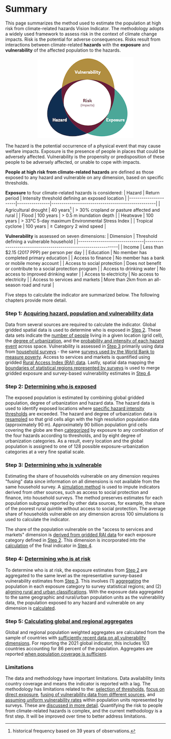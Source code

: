 # Summary

This page summarizes the method used to estimate the population at high risk from climate-related hazards Vision Indicator. The methodology adopts a widely used framework to assess risk in the context of climate change impacts. Risk is the potential for adverse consequences. Risks result from interactions between climate-related **hazards** with the **exposure** and **vulnerability** of the affected population to the hazards. 

<p align="center">
  <img width="300" alt="Framework" src="https://github.com/worldbank/counting-people-climate-risk/blob/main/docs/images/framework.png?raw=true">
</p>

The hazard is the potential occurrence of a physical event that may cause welfare impacts. Exposure is the presence of people in places that could be adversely affected. Vulnerability is the propensity or predisposition of these people to be adversely affected, or unable to cope with impacts. 

**People at high risk from climate-related hazards** are defined as those exposed to any hazard and vulnerable on any dimension, based on specific thresholds. 

**Exposure** to four climate-related hazards is considered: 
| Hazard               | Return period  | Intensity threshold defining an exposed location |
|----------------------|----------------|---------------------------------------------------|
| Agricultural drought | 40 years[^1]      | > 30% cropland or pasture affected and rural  |
| Flood                | 100 years     | > 0.5 m inundation depth                          |
| Heatwave             | 100 years      | > 33°C 5-day maximum Environmental Stress Index   |
| Tropical cyclone     | 100 years      | ≥ Category 2 wind speed                           |

[^1]: historical frequency based on 39 years of observations.

**Vulnerability** is assessed on seven dimensions:
| Dimension                      | Threshold defining a vulnerable household                      |
|--------------------------------|----------------------------------------------------------------|
| Income                         | Less than $2.15 (2017 PPP) per person per day                  |
| Education                      | No member has completed primary education                      |
| Access to finance              | No member has a bank or mobile money account                   |
| Access to social protection    | Does not benefit or contribute to a social protection program  |
| Access to drinking water       | No access to improved drinking water                           |
| Access to electricity          | No access to electricity                                       |
| Access to services and markets | More than 2km from an all-season road and rural                |

Five steps to calculate the indicator are summarized below. The following chapters provide more detail.

### Step 1: [Acquiring hazard, population and vulnerability data](1_data)

Data from several sources are required to calculate the indicator. Global gridded spatial data is used to determine who is exposed in [Step 2](2_exposure). These data sets indicate the [number of people](https://worldbank.github.io/counting-people-climate-risk/docs/1_data.html#population-data) living in a given location (grid cell), the [degree of urbanization](https://worldbank.github.io/counting-people-climate-risk/docs/1_data.html#degree-of-urbanization), and the [probability and intensity of each hazard event](1_data#hazard-data) across space. Vulnerability is assessed in [Step 3](3_vulnerability) primarily using data from [household surveys](https://worldbank.github.io/counting-people-climate-risk/docs/1_data.html#vulnerability-data) - the same [surveys used by the World Bank to measure poverty](https://datanalytics.worldbank.org/PIP-Methodology/acquiring.html#selection). Access to services and markets is quantified using gridded [Rural Access Index (RAI) data](https://worldbank.github.io/counting-people-climate-risk/docs/1_data.html#access-to-services-and-markets). Lastly, spatial data mapping the [boundaries of statistical regions represented by surveys](https://worldbank.github.io/counting-people-climate-risk/docs/1_data.html#statistical-boundary-data) is used to merge gridded exposure and survey-based vulnerability estimates in [Step 4](4_risk).

### Step 2: [Determining who is exposed](2_exposure)

The exposed population is estimated by combining global gridded population, degree of urbanization and hazard data. The hazard data is used to identify exposed locations where [specific hazard intensity thresholds](https://worldbank.github.io/counting-people-climate-risk/docs/2_exposure.html#thresholds-defining-exposure) are exceeded. The hazard and degree of urbanization data is [resampled](https://worldbank.github.io/counting-people-climate-risk/docs/2_exposure.html#resampling-spatial-data) so that grid cells align with the high resolution population data (approximately 90 m). Approximately 90 billion population grid cells covering the globe are then [categorized](https://worldbank.github.io/counting-people-climate-risk/docs/2_exposure.html#combining-spatial-data) by exposure to any combination of the four hazards according to thresholds, and by eight degree of urbanization categories. As a result, every location and the global population is assigned to one of 128 possible exposure-urbanization categories at a very fine spatial scale. 

### Step 3: [Determining who is vulnerable](3_vulnerability)

Estimating the share of households vulnerable on any dimension requires "fusing" data since information on all dimensions is not available from the same household survey.  A [simulation method](https://worldbank.github.io/counting-people-climate-risk/docs/3_vulnerability.html#estimating-vulnerability-using-fused-household-surveys) is used to impute indicators derived from other sources, such as access to social protection and finance, into household surveys. The method preserves estimates for each population subgroup reported by other data sources, for example, the share of the poorest rural quintile without access to social protection. The average share of households vulnerable on any dimension across 100 simulations is used to calculate the indicator. 

The share of the population vulnerable on the "access to services and markets" dimension is [derived from gridded RAI data](https://worldbank.github.io/counting-people-climate-risk/docs/3_vulnerability.html#estimating-vulnerability-using-spatial-data) for each exposure category defined in [Step 2](2_exposure). This dimension is incorporated into the [calculation](https://worldbank.github.io/counting-people-climate-risk/docs/4_risk.html#calculating-the-risk-indicator) of the final indicator in [Step 4](4_risk).

### Step 4: [Determining who is at risk](4_risk)
To determine who is at risk, the exposure estimates from [Step 2](2_exposure) are aggregated to the same level as the representative survey-based vulnerability estimates from [Step 3](3_vulnerability). This involves (1) [aggregating](https://worldbank.github.io/counting-people-climate-risk/docs/4_risk.html#aggregating-exposure-estimates-to-survey-statistical-regions) the population in each exposure category to survey statistical regions; and (2) [aligning rural and urban classifications](https://worldbank.github.io/counting-people-climate-risk/docs/4_risk.html#aligning-rural-and-urban-classifications). With the exposure data aggregated to the same geographic and rural/urban population units as the vulnerability data, the population exposed to any hazard and vulnerable on any dimension is [calculated](https://worldbank.github.io/counting-people-climate-risk/docs/4_risk.html#calculating-the-risk-indicator).

### Step 5: [Calculating global and regional aggregates](5_aggregates)
Global and regional population weighted aggregates are calculated from the sample of countries with [sufficiently recent data on all vulnerability dimensions](https://worldbank.github.io/counting-people-climate-risk/docs/5_aggregates.html#sample-selection). For reporting the 2021 global indicator, this includes 103 countries accounting for 86 percent of the population. Aggregates are reported [when population coverage is sufficient](https://worldbank.github.io/counting-people-climate-risk/docs/5_aggregates.html#coverage-rule).


### Limitations
The data and methodology have important limitations. Data availability limits country coverage and means the indicator is reported with a lag. The methodology has limitations related to the: [selection of thresholds](), [focus on direct exposure](), [fusing of vulnerability data from different sources](), and [assuming uniform vulnerability rates]() within population units represented by surveys. These are [discussed in more detail](limitations). Quantifying the risk to people from climate-related hazards is complex, and the current methodology is a first step. It will be improved over time to better address limitations.
